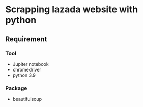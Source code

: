 # Scrapping lazada website with python

## Requirement 

### Tool
- Jupiter notebook
- chromedriver
- python 3.9
### Package
- beautifulsoup
